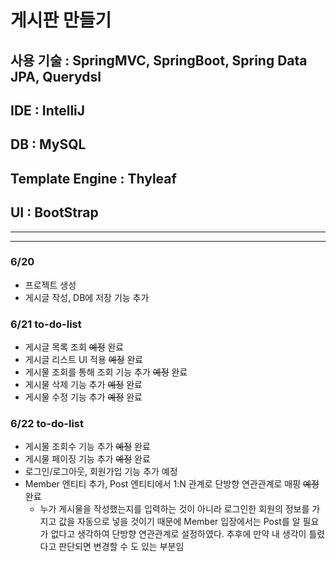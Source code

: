 # 게시판 만들기
## 사용 기술 : SpringMVC, SpringBoot, Spring Data JPA, Querydsl
## IDE : IntelliJ
## DB : MySQL
## Template Engine : Thyleaf
## UI : BootStrap

-----------------------------------
----------------------------------
### 6/20
* 프로젝트 생성
* 게시글 작성, DB에 저장 기능 추가

### 6/21 to-do-list
* 게시글 목록 조회 ~~예정~~ 완료
* 게시글 리스트 UI 적용 ~~예정~~ 완료
* 게시물 조회를 통해 조회 기능 추가 ~~예정~~ 완료
* 게시물 삭제 기능 추가 ~~예정~~ 완료
* 게시물 수정 기능 추가 ~~예정~~ 완료

### 6/22 to-do-list
* 게시물 조회수 기능 추가 ~~예정~~ 완료
* 게시물 페이징 기능 추가 ~~예정~~ 완료
* 로그인/로그아웃, 회원가입 기능 추가 예정
* Member 엔티티 추가, Post 엔티티에서 1:N 관계로 단방향 연관관계로 매핑 ~~예정~~ 완료
  - 누가 게시물을 작성했는지를 입력하는 것이 아니라 로그인한 회원의 정보를 가지고 값을 자동으로 넣을 것이기 때문에 Member 입장에서는 Post를 알 필요가 없다고 생각하여 단방향 연관관계로 설정하였다. 추후에 만약 내 생각이 틀렸다고 판단되면 변경할 수 도 있는 부분임
